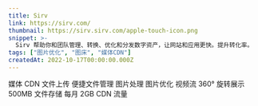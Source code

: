 ```yaml
---
title: Sirv
link: https://sirv.com/
thumbnail: https://sirv.sirv.com/apple-touch-icon.png
snippet: >-
  Sirv 帮助你和团队管理、转换、优化和分发数字资产，让网站和应用更快。提升转化率。
tags: ["图片优化", "图床", "媒体CDN"]
createdAt: 2022-10-17T00:00:00.000Z
---
```

媒体 CDN
文件上传
便捷文件管理
图片处理
图片优化
视频流
360° 旋转展示
500MB 文件存储
每月 2GB CDN 流量